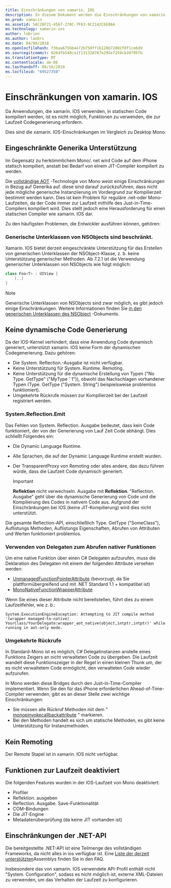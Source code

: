 ```yaml
---
title: Einschränkungen von xamarin. IOS
description: In diesem Dokument werden die Einschränkungen von xamarin. IOS beschrieben. dabei werden Generika, generische Unterklassen von NSObjects, P/Aufrufe in generischen Objekten und mehr erläutert.
ms.prod: xamarin
ms.assetid: 5AC28F21-4567-278C-7F63-9C2142C6E06A
ms.technology: xamarin-ios
author: lobrien
ms.author: laobri
ms.date: 04/09/2018
ms.openlocfilehash: f3baa6756b4e72b750ff1b128b72802f8f1ce6d9
ms.sourcegitcommit: 6264fb540ca1f131328707e295e7259cb10f95fb
ms.translationtype: MT
ms.contentlocale: de-DE
ms.lasthandoff: 08/16/2019
ms.locfileid: "69527350"
---
```

# <a name="limitations-of-xamarinios"></a>Einschränkungen von xamarin. IOS

Da Anwendungen, die xamarin. IOS verwenden, in statischen Code kompiliert werden, ist es nicht möglich, Funktionen zu verwenden, die zur Laufzeit Codegenerierung erfordern.

Dies sind die xamarin. IOS-Einschränkungen im Vergleich zu Desktop Mono:

 <a name="Limited_Generics_Support" />


## <a name="limited-generics-support"></a>Eingeschränkte Generika Unterstützung

Im Gegensatz zu herkömmlichem Mono/. net wird Code auf dem iPhone statisch kompiliert, anstatt bei Bedarf von einem JIT-Compiler kompiliert zu werden.

Die [vollständige AOT](https://www.mono-project.com/docs/advanced/aot/#full-aot) -Technologie von Mono weist einige Einschränkungen in Bezug auf Generika auf. diese sind darauf zurückzuführen, dass nicht jede mögliche generische Instanziierung im Vordergrund zur Kompilierzeit bestimmt werden kann. Dies ist kein Problem für reguläre .net-oder Mono-Laufzeiten, da der Code immer zur Laufzeit mithilfe des Just-in-Time-Compilers kompiliert wird. Dies stellt jedoch eine Herausforderung für einen statischen Compiler wie xamarin. IOS dar.

Zu den häufigsten Problemen, die Entwickler ausführen können, gehören:

 <a name="Generic_Subclasses_of_NSObjects_are_limited" />


### <a name="generic-subclasses-of-nsobjects-are-limited"></a>Generische Unterklassen von NSObjects sind beschränkt.

Xamarin. IOS bietet derzeit eingeschränkte Unterstützung für das Erstellen von generischen Unterklassen der NSObject-Klasse, z. b. keine Unterstützung generischer Methoden. Ab 7.2.1 ist die Verwendung generischer Unterklassen von NSObjects wie folgt möglich:

```csharp
class Foo<T> : UIView {
    [..]
}
```

> [!NOTE]
> Generische Unterklassen von NSObjects sind zwar möglich, es gibt jedoch einige Einschränkungen. Weitere Informationen finden Sie [in den generischen Unterklassen des NSObject](~/ios/internals/api-design/nsobject-generics.md) -Dokuments.


 <a name="No_Dynamic_Code_Generation" />


## <a name="no-dynamic-code-generation"></a>Keine dynamische Code Generierung

Da der IOS-Kernel verhindert, dass eine Anwendung Code dynamisch generiert, unterstützt xamarin. IOS keine Form der dynamischen Codegenerierung. Dazu gehören:

- Die System. Reflection.-Ausgabe ist nicht verfügbar.
- Keine Unterstützung für System. Runtime. Remoting.
- Keine Unterstützung für die dynamische Erstellung von Typen ("No Type. GetType" ("MyType ' 1")), obwohl das Nachschlagen vorhandener Typen (Type. GetType ("System. String") beispielsweise problemlos funktioniert). 
- Umgekehrte Rückrufe müssen zur Kompilierzeit bei der Laufzeit registriert werden.


 
 <a name="System.Reflection.Emit" />


### <a name="systemreflectionemit"></a>System.Reflection.Emit

Das Fehlen von System. Reflection. Ausgabe bedeutet, dass kein Code funktioniert, der von der Generierung von Lauf Zeit Code abhängt. Dies schließt Folgendes ein:

- Die Dynamic Language Runtime.
- Alle Sprachen, die auf der Dynamic Language Runtime erstellt wurden.
- Der TransparentProxy von Remoting oder alles andere, das dazu führen würde, dass die Laufzeit Code dynamisch generiert. 


  > [!IMPORTANT]
  > **Reflektion** nicht verwechseln. Ausgabe mit **Reflektion**. "Reflection. Ausgabe" geht über die dynamische Generierung von Code und die Kompilierung des Codes in nativem Code aus. Aufgrund der Einschränkungen bei IOS (keine JIT-Kompilierung) wird dies nicht unterstützt.

Die gesamte Reflection-API, einschließlich Type. GetType ("SomeClass"), Auflistungs Methoden, Auflistungs Eigenschaften, Abrufen von Attributen und Werten funktioniert problemlos.

### <a name="using-delegates-to-call-native-functions"></a>Verwenden von Delegaten zum Abrufen nativer Funktionen

Um eine native Funktion über einen C# Delegaten aufzurufen, muss die Deklaration des Delegaten mit einem der folgenden Attribute versehen werden:

- [UnmanagedFunctionPointerAttribute](xref:System.Runtime.InteropServices.UnmanagedFunctionPointerAttribute) (bevorzugt, da Sie plattformübergreifend und mit .NET Standard 1.1 + kompatibel ist)
- [MonoNativeFunctionWrapperAttribute](xref:ObjCRuntime.MonoNativeFunctionWrapperAttribute)

Wenn Sie eines dieser Attribute nicht bereitstellen, führt dies zu einem Laufzeitfehler, wie z. b.:

```
System.ExecutionEngineException: Attempting to JIT compile method '(wrapper managed-to-native) YourClass/YourDelegate:wrapper_aot_native(object,intptr,intptr)' while running in aot-only mode.
```
 
 <a name="Reverse_Callbacks" />


### <a name="reverse-callbacks"></a>Umgekehrte Rückrufe

In Standard-Mono ist es möglich, C# Delegatinstanzen anstelle eines Funktions Zeigers an nicht verwalteten Code zu übergeben. Die Laufzeit wandelt diese Funktionszeiger in der Regel in einen kleinen Thunk um, der es nicht verwaltetem Code ermöglicht, den verwalteten Code wieder aufzurufen.

In Mono werden diese Bridges durch den Just-in-Time-Compiler implementiert. Wenn Sie den für das iPhone erforderlichen Ahead-of-Time-Compiler verwenden, gibt es an dieser Stelle zwei wichtige Einschränkungen:

- Sie müssen alle Rückruf Methoden mit dem " [monopinvokecallbackattribute](xref:ObjCRuntime.MonoPInvokeCallbackAttribute) " markieren.
- Bei den Methoden handelt es sich um statische Methoden, es gibt keine Unterstützung für Instanzmethoden.
 
<a name="No_Remoting" />

## <a name="no-remoting"></a>Kein Remoting

Der Remote Stapel ist in xamarin. IOS nicht verfügbar.


 <a name="Runtime_Disabled_Features" />


## <a name="runtime-disabled-features"></a>Funktionen zur Laufzeit deaktiviert

Die folgenden Features wurden in der IOS-Laufzeit von Mono deaktiviert:

- Profiler
- Reflektion. ausgeben
- Reflection. Ausgabe. Save-Funktionalität
- COM-Bindungen
- Die JIT-Engine
- Metadatenüberprüfung (da keine JIT vorhanden ist)


 <a name=".NET_API_Limitations" />


## <a name="net-api-limitations"></a>Einschränkungen der .NET-API

Die bereitgestellte .NET-API ist eine Teilmenge des vollständigen Frameworks, da nicht alles in ios verfügbar ist. Eine [Liste der derzeit unterstützten](~/cross-platform/internals/available-assemblies.md)Assemblys finden Sie in den FAQ.



Insbesondere das von xamarin. IOS verwendete API-Profil enthält nicht "System. Configuration", sodass es nicht möglich ist, externe XML-Dateien zu verwenden, um das Verhalten der Laufzeit zu konfigurieren.
